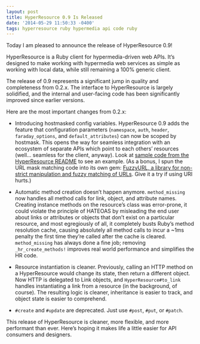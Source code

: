 ```yaml
---
layout: post
title: HyperResource 0.9 Is Released
date: '2014-05-29 11:50:33 -0400'
tags: hyperresource ruby hypermedia api code ruby
---
```

Today I am pleased to announce the release of HyperResource 0.9!

HyperResource is a Ruby client for hypermedia-driven web APIs. It’s designed
to make working with hypermedia web services as simple as working with local
data, while still remaining a 100% generic client.

The release of 0.9 represents a significant jump in quality and completeness
from 0.2.x. The interface to HyperResource is largely solidified, and the
internal and user-facing code has been significantly improved since earlier
versions.

Here are the most important changes from 0.2.x:

* Introducing hostmasked config variables.
HyperResource 0.9 adds the feature that configuration parameters
(`namespace`, `auth`, `header`, `faraday_options`, and `default_attributes`)
can now be scoped by hostmask. This opens the way for seamless integration
with an ecosystem of separate APIs which point to each others’ resources
(well… seamless for the client, anyway).
Look at [sample code from the HyperResource
README](https://github.com/gamache/hyperresource#configuration-for-multiple-hosts)
to see an example.
(As a bonus, I spun the URL mask matching code into its own gem:
[FuzzyURL, a library for non-strict manipulation and fuzzy matching of
URLs](https://github.com/gamache/fuzzyurl).
Give it a try if using URI hurts.)

* Automatic method creation doesn’t happen anymore.
`method_missing` now handles all method calls for link, object, and attribute
names. Creating instance methods on the resource’s class was error-prone,
it could violate the principle of HATEOAS by misleading the end user about
links or attributes or objects that don’t exist on a particular resource,
and most egregiously of all, it completely busts Ruby’s method resolution
cache, causing absolutely all method calls to incur a ~1ms penalty the
first time they’re called after the cache is cleared. `method_missing`
has always done a fine job; removing `_hr_create_methods!` improves real
world performance and simplifies the HR code.

* Resource instantiation is cleaner.
Previously, calling an HTTP method on a HyperResource would change its
state, then return a different object. Now HTTP is delegated to Link
objects, and `HyperResource#to_link` handles instantiating a link from
a resource (in the background, of course). The resulting logic is
cleaner, inheritance is easier to track, and object state is easier
to comprehend.

* `#create` and `#update` are deprecated.
Just use `#post`, `#put`, or `#patch`.

This release of HyperResource is cleaner, more flexible, and more performant
than ever. Here’s hoping it makes life a little easier for API consumers
and designers.


